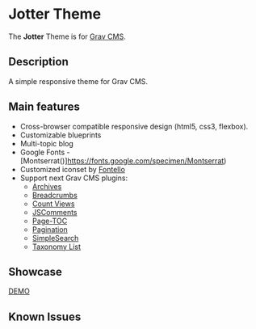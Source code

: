 # Jotter Theme

The **Jotter** Theme is for [Grav CMS](http://github.com/getgrav/grav).

## Description

A simple responsive theme for Grav CMS.

## Main features
* Cross-browser compatible responsive design (html5, css3, flexbox).
* Customizable blueprints
* Multi-topic blog
* Google Fonts - [Montserrat()]https://fonts.google.com/specimen/Montserrat)
* Customized iconset by [Fontello](http://fontello.com/)
* Support next Grav CMS plugins:
  * [Archives](https://github.com/getgrav/grav-plugin-archives)
  * [Breadcrumbs](https://github.com/getgrav/grav-plugin-breadcrumbs)
  * [Count Views](https://github.com/perlkonig/grav-plugin-count-views)
  * [JSComments](https://github.com/Sommerregen/grav-plugin-jscomments)
  * [Page-TOC](https://github.com/trilbymedia/grav-plugin-page-toc)
  * [Pagination](https://github.com/getgrav/grav-plugin-pagination)
  * [SimpleSearch](https://github.com/getgrav/grav-plugin-simplesearch)
  * [Taxonomy List](https://github.com/getgrav/grav-plugin-taxonomylist)

## Showcase

[DEMO](https://demo.underr.space/grav/jotter)

## Known Issues
